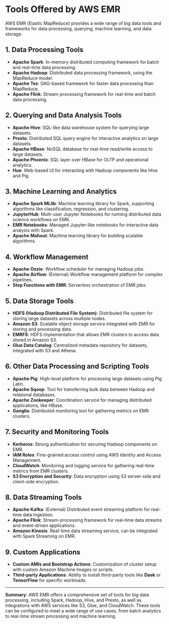 # Tools Offered by AWS EMR

AWS EMR (Elastic MapReduce) provides a wide range of big data tools and frameworks for data processing, querying, machine learning, and data storage.

## 1. Data Processing Tools
- **Apache Spark**: In-memory distributed computing framework for batch and real-time data processing.
- **Apache Hadoop**: Distributed data processing framework, using the MapReduce model.
- **Apache Tez**: DAG-based framework for faster data processing than MapReduce.
- **Apache Flink**: Stream-processing framework for real-time and batch data processing.

## 2. Querying and Data Analysis Tools
- **Apache Hive**: SQL-like data warehouse system for querying large datasets.
- **Presto**: Distributed SQL query engine for interactive analytics on large datasets.
- **Apache HBase**: NoSQL database for real-time read/write access to large datasets.
- **Apache Phoenix**: SQL layer over HBase for OLTP and operational analytics.
- **Hue**: Web-based UI for interacting with Hadoop components like Hive and Pig.

## 3. Machine Learning and Analytics
- **Apache Spark MLlib**: Machine learning library for Spark, supporting algorithms like classification, regression, and clustering.
- **JupyterHub**: Multi-user Jupyter Notebooks for running distributed data science workflows on EMR.
- **EMR Notebooks**: Managed Jupyter-like notebooks for interactive data analysis with Spark.
- **Apache Mahout**: Machine learning library for building scalable algorithms.

## 4. Workflow Management
- **Apache Oozie**: Workflow scheduler for managing Hadoop jobs.
- **Apache Airflow**: (External) Workflow management platform for complex pipelines.
- **Step Functions with EMR**: Serverless orchestration of EMR jobs.

## 5. Data Storage Tools
- **HDFS (Hadoop Distributed File System)**: Distributed file system for storing large datasets across multiple nodes.
- **Amazon S3**: Scalable object storage service integrated with EMR for storing and processing data.
- **EMRFS**: HDFS implementation that allows EMR clusters to access data stored in Amazon S3.
- **Glue Data Catalog**: Centralized metadata repository for datasets, integrated with S3 and Athena.

## 6. Other Data Processing and Scripting Tools
- **Apache Pig**: High-level platform for processing large datasets using Pig Latin.
- **Apache Sqoop**: Tool for transferring bulk data between Hadoop and relational databases.
- **Apache Zookeeper**: Coordination service for managing distributed applications, like HBase.
- **Ganglia**: Distributed monitoring tool for gathering metrics on EMR clusters.

## 7. Security and Monitoring Tools
- **Kerberos**: Strong authentication for securing Hadoop components on EMR.
- **IAM Roles**: Fine-grained access control using AWS Identity and Access Management.
- **CloudWatch**: Monitoring and logging service for gathering real-time metrics from EMR clusters.
- **S3 Encryption and Security**: Data encryption using S3 server-side and client-side encryption.

## 8. Data Streaming Tools
- **Apache Kafka**: (External) Distributed event streaming platform for real-time data ingestion.
- **Apache Flink**: Stream-processing framework for real-time data streams and event-driven applications.
- **Amazon Kinesis**: Real-time data streaming service, can be integrated with Spark Streaming on EMR.

## 9. Custom Applications
- **Custom AMIs and Bootstrap Actions**: Customization of cluster setup with custom Amazon Machine Images or scripts.
- **Third-party Applications**: Ability to install third-party tools like **Dask** or **TensorFlow** for specific workloads.

---

**Summary**: AWS EMR offers a comprehensive set of tools for big data processing, including Spark, Hadoop, Hive, and Presto, as well as integrations with AWS services like S3, Glue, and CloudWatch. These tools can be configured to meet a wide range of use cases, from batch analytics to real-time stream processing and machine learning.
